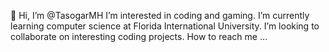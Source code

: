 👋 Hi, I’m @TasogarMH
I’m interested in coding and gaming.
I’m currently learning computer science at Florida International University.
I’m looking to collaborate on interesting coding projects.
How to reach me ...

<!---
TasogarMH/TasogarMH is a ✨ special ✨ repository because its `README.md` (this file) appears on your GitHub profile.
You can click the Preview link to take a look at your changes.
--->
